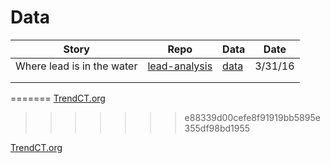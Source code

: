 # Data

| Story | Repo  | Data | Date |
|---|---|---|---|
| Where lead is in the water | [lead-analysis](https://github.com/trendct/data/tree/master/2016/03/lead-analysis)  |  [data](https://github.com/trendct/data/tree/master/2016/03/lead-analysis/data) |  3/31/16 |
|   |   |   |   |
|   |   |   |   |
=======
<a href="http://trendct.org">TrendCT.org</a>
>>>>>>> e88339d00cefe8f91919bb5895e355df98bd1955

<a href="http://trendct.org">TrendCT.org</a>